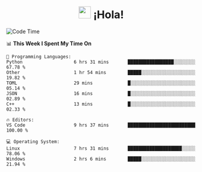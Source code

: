 <div align="center"><h1><img src="https://github.com/blackcater/blackcater/raw/main/images/Hi.gif" height="32"/> ¡Hola!</h1>
</div>

<!--START_SECTION:waka-->
![Code Time](http://img.shields.io/badge/Code%20Time-614%20hrs%2042%20mins-blue)

📊 **This Week I Spent My Time On** 

```text
💬 Programming Languages: 
Python                   6 hrs 31 mins       █████████████████░░░░░░░░   67.78 % 
Other                    1 hr 54 mins        █████░░░░░░░░░░░░░░░░░░░░   19.82 % 
TOML                     29 mins             █░░░░░░░░░░░░░░░░░░░░░░░░   05.14 % 
JSON                     16 mins             █░░░░░░░░░░░░░░░░░░░░░░░░   02.89 % 
C++                      13 mins             █░░░░░░░░░░░░░░░░░░░░░░░░   02.33 % 

🔥 Editors: 
VS Code                  9 hrs 37 mins       █████████████████████████   100.00 % 

💻 Operating System: 
Linux                    7 hrs 31 mins       ████████████████████░░░░░   78.06 % 
Windows                  2 hrs 6 mins        █████░░░░░░░░░░░░░░░░░░░░   21.94 % 
```


<!--END_SECTION:waka-->